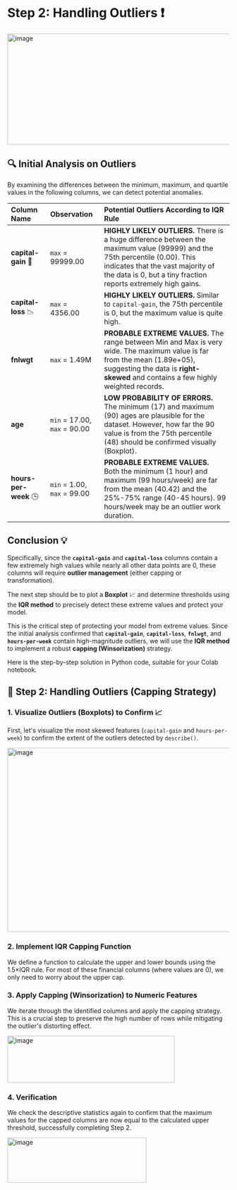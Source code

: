 # Step 2: Handling Outliers ❗

<img width="690" height="251" alt="image" src="https://github.com/user-attachments/assets/645fc36c-e5d4-4870-99de-75acb12b84df" />

## 🔍 Initial Analysis on Outliers

By examining the differences between the minimum, maximum, and quartile values in the following columns, we can detect potential anomalies.

| Column Name | Observation | Potential Outliers According to IQR Rule |
| :--- | :--- | :--- |
| **capital-gain** 💸 | `max` = 99999.00 | **HIGHLY LIKELY OUTLIERS.** There is a huge difference between the maximum value (99999) and the 75th percentile (0.00). This indicates that the vast majority of the data is 0, but a tiny fraction reports extremely high gains. |
| **capital-loss** 📉 | `max` = 4356.00 | **HIGHLY LIKELY OUTLIERS.** Similar to `capital-gain`, the 75th percentile is 0, but the maximum value is quite high. |
| **fnlwgt** | `max` = 1.49M | **PROBABLE EXTREME VALUES.** The range between Min and Max is very wide. The maximum value is far from the mean (1.89e+05), suggesting the data is **right-skewed** and contains a few highly weighted records. |
| **age** | `min` = 17.00, `max` = 90.00 | **LOW PROBABILITY OF ERRORS.** The minimum (17) and maximum (90) ages are plausible for the dataset. However, how far the 90 value is from the 75th percentile (48) should be confirmed visually (Boxplot). |
| **hours-per-week** 🕒 | `min` = 1.00, `max` = 99.00 | **PROBABLE EXTREME VALUES.** Both the minimum (1 hour) and maximum (99 hours/week) are far from the mean (40.42) and the 25%-75% range (40-45 hours). 99 hours/week may be an outlier work duration. |

## Conclusion 💡

Specifically, since the **`capital-gain`** and **`capital-loss`** columns contain a few extremely high values while nearly all other data points are 0, these columns will require **outlier management** (either capping or transformation).

The next step should be to plot a **Boxplot** 📈 and determine thresholds using the **IQR method** to precisely detect these extreme values and protect your model.

This is the critical step of protecting your model from extreme values. Since the initial analysis confirmed that **`capital-gain`**, **`capital-loss`**, **`fnlwgt`**, and **`hours-per-week`** contain high-magnitude outliers, we will use the **IQR method** to implement a robust **capping (Winsorization)** strategy.

Here is the step-by-step solution in Python code, suitable for your Colab notebook.

## 🔨 Step 2: Handling Outliers (Capping Strategy)

### 1. Visualize Outliers (Boxplots) to Confirm 📈

First, let's visualize the most skewed features (`capital-gain` and `hours-per-week`) to confirm the extent of the outliers detected by `describe()`.


<img width="1349" height="416" alt="image" src="https://github.com/user-attachments/assets/5d591932-1300-459f-a139-f03239337376" />

### 2. Implement IQR Capping Function
We define a function to calculate the upper and lower bounds using the 1.5×IQR rule. For most of these financial columns (where values are 0), we only need to worry about the upper cap.

### 3. Apply Capping (Winsorization) to Numeric Features
We iterate through the identified columns and apply the capping strategy. This is a crucial step to preserve the high number of rows while mitigating the outlier's distorting effect.

<img width="379" height="106" alt="image" src="https://github.com/user-attachments/assets/bbd7e6bd-21fb-463e-82a4-69ac38529b5d" />

### 4. Verification

We check the descriptive statistics again to confirm that the maximum values for the capped columns are now equal to the calculated upper threshold, successfully completing Step 2.

<img width="315" height="102" alt="image" src="https://github.com/user-attachments/assets/5ed0736c-bc5a-44d6-90e6-67b7e3fada28" />


